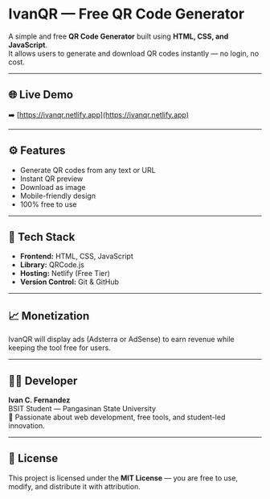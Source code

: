 # IvanQR — Free QR Code Generator

A simple and free **QR Code Generator** built using **HTML, CSS, and JavaScript**.  
It allows users to generate and download QR codes instantly — no login, no cost.

---

## 🌐 Live Demo
➡️ [https://ivanqr.netlify.app](https://ivanqr.netlify.app)

---

## ⚙️ Features
- Generate QR codes from any text or URL
- Instant QR preview
- Download as image
- Mobile-friendly design
- 100% free to use

---

## 🧠 Tech Stack
- **Frontend:** HTML, CSS, JavaScript
- **Library:** QRCode.js
- **Hosting:** Netlify (Free Tier)
- **Version Control:** Git & GitHub

---

## 📈 Monetization
IvanQR will display ads (Adsterra or AdSense) to earn revenue while keeping the tool free for users.

---

## 🧑‍💻 Developer
**Ivan C. Fernandez**  
BSIT Student — Pangasinan State University  
🚀 Passionate about web development, free tools, and student-led innovation.

---

## 📜 License
This project is licensed under the **MIT License** — you are free to use, modify, and distribute it with attribution.

